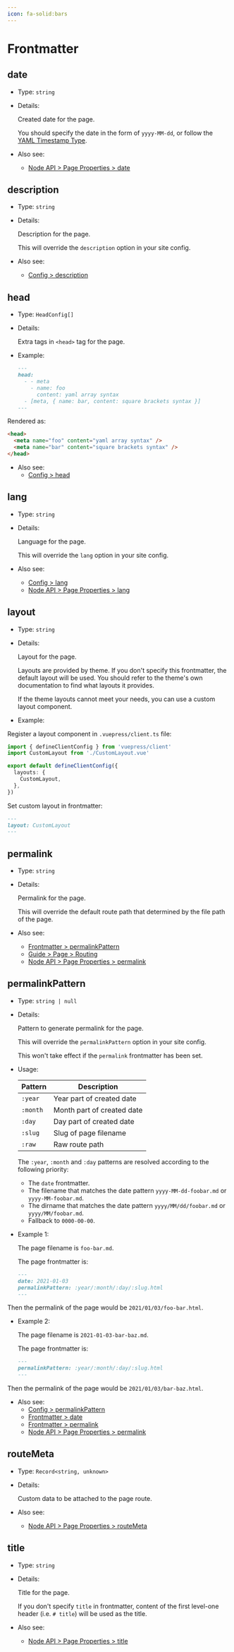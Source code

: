 ```yaml
---
icon: fa-solid:bars
---
```


# Frontmatter

## date

- Type: `string`

- Details:

  Created date for the page.

  You should specify the date in the form of `yyyy-MM-dd`, or follow the [YAML Timestamp Type](https://yaml.org/type/timestamp.html).

- Also see:
  - [Node API > Page Properties > date](./node-api.md#date)

## description

- Type: `string`

- Details:

  Description for the page.

  This will override the `description` option in your site config.

- Also see:
  - [Config > description](./config.md#description)

## head

- Type: `HeadConfig[]`

- Details:

  Extra tags in `<head>` tag for the page.

- Example:

  ```md
  ---
  head:
    - - meta
      - name: foo
        content: yaml array syntax
    - [meta, { name: bar, content: square brackets syntax }]
  ---
  ```

Rendered as:

```html
<head>
  <meta name="foo" content="yaml array syntax" />
  <meta name="bar" content="square brackets syntax" />
</head>
```

- Also see:
  - [Config > head](./config.md#head)

## lang

- Type: `string`

- Details:

  Language for the page.

  This will override the `lang` option in your site config.

- Also see:
  - [Config > lang](./config.md#lang)
  - [Node API > Page Properties > lang](./node-api.md#lang)

## layout

- Type: `string`

- Details:

  Layout for the page.

  Layouts are provided by theme. If you don't specify this frontmatter, the default layout will be used. You should refer to the theme's own documentation to find what layouts it provides.

  If the theme layouts cannot meet your needs, you can use a custom layout component.

- Example:

Register a layout component in `.vuepress/client.ts` file:

```ts
import { defineClientConfig } from 'vuepress/client'
import CustomLayout from './CustomLayout.vue'

export default defineClientConfig({
  layouts: {
    CustomLayout,
  },
})
```

Set custom layout in frontmatter:

```md
---
layout: CustomLayout
---
```

## permalink

- Type: `string`

- Details:

  Permalink for the page.

  This will override the default route path that determined by the file path of the page.

- Also see:
  - [Frontmatter > permalinkPattern](#permalinkpattern)
  - [Guide > Page > Routing](../guide/page.md#routing)
  - [Node API > Page Properties > permalink](./node-api.md#permalink)

## permalinkPattern

- Type: `string | null`

- Details:

  Pattern to generate permalink for the page.

  This will override the `permalinkPattern` option in your site config.

  This won't take effect if the `permalink` frontmatter has been set.

- Usage:

  | Pattern  | Description                |
  | -------- | -------------------------- |
  | `:year`  | Year part of created date  |
  | `:month` | Month part of created date |
  | `:day`   | Day part of created date   |
  | `:slug`  | Slug of page filename      |
  | `:raw`   | Raw route path             |

  The `:year`, `:month` and `:day` patterns are resolved according to the following priority:

  - The `date` frontmatter.
  - The filename that matches the date pattern `yyyy-MM-dd-foobar.md` or `yyyy-MM-foobar.md`.
  - The dirname that matches the date pattern `yyyy/MM/dd/foobar.md` or `yyyy/MM/foobar.md`.
  - Fallback to `0000-00-00`.

- Example 1:

  The page filename is `foo-bar.md`.

  The page frontmatter is:

  ```md
  ---
  date: 2021-01-03
  permalinkPattern: :year/:month/:day/:slug.html
  ---
  ```

Then the permalink of the page would be `2021/01/03/foo-bar.html`.

- Example 2:

  The page filename is `2021-01-03-bar-baz.md`.

  The page frontmatter is:

  ```md
  ---
  permalinkPattern: :year/:month/:day/:slug.html
  ---
  ```

Then the permalink of the page would be `2021/01/03/bar-baz.html`.

- Also see:
  - [Config > permalinkPattern](./config.md#permalinkpattern)
  - [Frontmatter > date](#date)
  - [Frontmatter > permalink](#permalink)
  - [Node API > Page Properties > permalink](./node-api.md#permalink)

## routeMeta

- Type: `Record<string, unknown>`

- Details:

  Custom data to be attached to the page route.

- Also see:
  - [Node API > Page Properties > routeMeta](./node-api.md#routeMeta)

## title

- Type: `string`

- Details:

  Title for the page.

  If you don't specify `title` in frontmatter, content of the first level-one header (i.e. `# title`) will be used as the title.

- Also see:
  - [Node API > Page Properties > title](./node-api.md#title)
